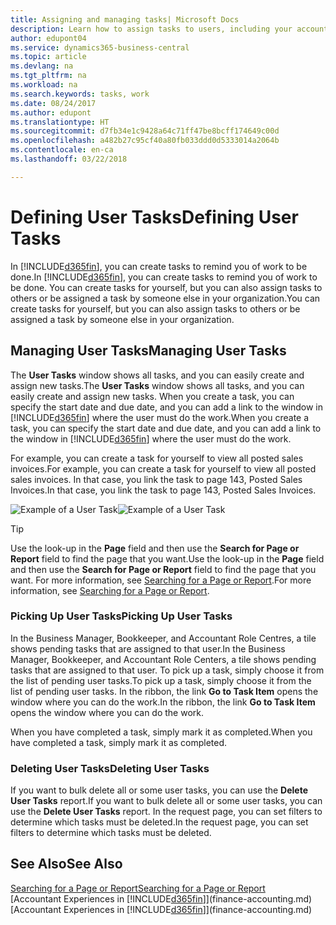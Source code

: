```yaml
---
title: Assigning and managing tasks| Microsoft Docs
description: Learn how to assign tasks to users, including your accountant, in Business Central
author: edupont04
ms.service: dynamics365-business-central
ms.topic: article
ms.devlang: na
ms.tgt_pltfrm: na
ms.workload: na
ms.search.keywords: tasks, work
ms.date: 08/24/2017
ms.author: edupont
ms.translationtype: HT
ms.sourcegitcommit: d7fb34e1c9428a64c71ff47be8bcff174649c00d
ms.openlocfilehash: a482b27c95cf40a80fb033ddd0d5333014a2064b
ms.contentlocale: en-ca
ms.lasthandoff: 03/22/2018

---
```

# <a name="defining-user-tasks"></a><span data-ttu-id="d5af8-103">Defining User Tasks</span><span class="sxs-lookup"><span data-stu-id="d5af8-103">Defining User Tasks</span></span>
<span data-ttu-id="d5af8-104">In [!INCLUDE[d365fin](includes/d365fin_md.md)], you can create tasks to remind you of work to be done.</span><span class="sxs-lookup"><span data-stu-id="d5af8-104">In [!INCLUDE[d365fin](includes/d365fin_md.md)], you can create tasks to remind you of work to be done.</span></span> <span data-ttu-id="d5af8-105">You can create tasks for yourself, but you can also assign tasks to others or be assigned a task by someone else in your organization.</span><span class="sxs-lookup"><span data-stu-id="d5af8-105">You can create tasks for yourself, but you can also assign tasks to others or be assigned a task by someone else in your organization.</span></span>  

## <a name="managing-user-tasks"></a><span data-ttu-id="d5af8-106">Managing User Tasks</span><span class="sxs-lookup"><span data-stu-id="d5af8-106">Managing User Tasks</span></span>
<span data-ttu-id="d5af8-107">The **User Tasks** window shows all tasks, and you can easily create and assign new tasks.</span><span class="sxs-lookup"><span data-stu-id="d5af8-107">The **User Tasks** window shows all tasks, and you can easily create and assign new tasks.</span></span> <span data-ttu-id="d5af8-108">When you create a task, you can specify the start date and due date, and you can add a link to the window in [!INCLUDE[d365fin](includes/d365fin_md.md)] where the user must do the work.</span><span class="sxs-lookup"><span data-stu-id="d5af8-108">When you create a task, you can specify the start date and due date, and you can add a link to the window in [!INCLUDE[d365fin](includes/d365fin_md.md)] where the user must do the work.</span></span>  

<span data-ttu-id="d5af8-109">For example, you can create a task for yourself to view all posted sales invoices.</span><span class="sxs-lookup"><span data-stu-id="d5af8-109">For example, you can create a task for yourself to view all posted sales invoices.</span></span> <span data-ttu-id="d5af8-110">In that case, you link the task to page 143, Posted Sales Invoices.</span><span class="sxs-lookup"><span data-stu-id="d5af8-110">In that case, you link the task to page 143, Posted Sales Invoices.</span></span>  

<span data-ttu-id="d5af8-111">![Example of a User Task](media/across-user-tasks/sample-user-task.png "Example of a user task")</span><span class="sxs-lookup"><span data-stu-id="d5af8-111">![Example of a User Task](media/across-user-tasks/sample-user-task.png "Example of a user task")</span></span>

> [!TIP]  
>  <span data-ttu-id="d5af8-112">Use the look-up in the **Page** field and then use the **Search for Page or Report** field to find the page that you want.</span><span class="sxs-lookup"><span data-stu-id="d5af8-112">Use the look-up in the **Page** field and then use the **Search for Page or Report** field to find the page that you want.</span></span> <span data-ttu-id="d5af8-113">For more information, see [Searching for a Page or Report](ui-search.md).</span><span class="sxs-lookup"><span data-stu-id="d5af8-113">For more information, see [Searching for a Page or Report](ui-search.md).</span></span>  

### <a name="picking-up-user-tasks"></a><span data-ttu-id="d5af8-114">Picking Up User Tasks</span><span class="sxs-lookup"><span data-stu-id="d5af8-114">Picking Up User Tasks</span></span>
<span data-ttu-id="d5af8-115">In the Business Manager, Bookkeeper, and Accountant Role Centres, a tile shows pending tasks that are assigned to that user.</span><span class="sxs-lookup"><span data-stu-id="d5af8-115">In the Business Manager, Bookkeeper, and Accountant Role Centers, a tile shows pending tasks that are assigned to that user.</span></span> <span data-ttu-id="d5af8-116">To pick up a task, simply choose it from the list of pending user tasks.</span><span class="sxs-lookup"><span data-stu-id="d5af8-116">To pick up a task, simply choose it from the list of pending user tasks.</span></span> <span data-ttu-id="d5af8-117">In the ribbon, the link **Go to Task Item** opens the window where you can do the work.</span><span class="sxs-lookup"><span data-stu-id="d5af8-117">In the ribbon, the link **Go to Task Item** opens the window where you can do the work.</span></span>  

<span data-ttu-id="d5af8-118">When you have completed a task, simply mark it as completed.</span><span class="sxs-lookup"><span data-stu-id="d5af8-118">When you have completed a task, simply mark it as completed.</span></span>  

### <a name="deleting-user-tasks"></a><span data-ttu-id="d5af8-119">Deleting User Tasks</span><span class="sxs-lookup"><span data-stu-id="d5af8-119">Deleting User Tasks</span></span>
<span data-ttu-id="d5af8-120">If you want to bulk delete all or some user tasks, you can use the **Delete User Tasks** report.</span><span class="sxs-lookup"><span data-stu-id="d5af8-120">If you want to bulk delete all or some user tasks, you can use the **Delete User Tasks** report.</span></span> <span data-ttu-id="d5af8-121">In the request page, you can set filters to determine which tasks must be deleted.</span><span class="sxs-lookup"><span data-stu-id="d5af8-121">In the request page, you can set filters to determine which tasks must be deleted.</span></span>  

## <a name="see-also"></a><span data-ttu-id="d5af8-122">See Also</span><span class="sxs-lookup"><span data-stu-id="d5af8-122">See Also</span></span>
[<span data-ttu-id="d5af8-123">Searching for a Page or Report</span><span class="sxs-lookup"><span data-stu-id="d5af8-123">Searching for a Page or Report</span></span>](ui-search.md)  
<span data-ttu-id="d5af8-124">[Accountant Experiences in [!INCLUDE[d365fin](includes/d365fin_md.md)]](finance-accounting.md)</span><span class="sxs-lookup"><span data-stu-id="d5af8-124">[Accountant Experiences in [!INCLUDE[d365fin](includes/d365fin_md.md)]](finance-accounting.md)</span></span>  

